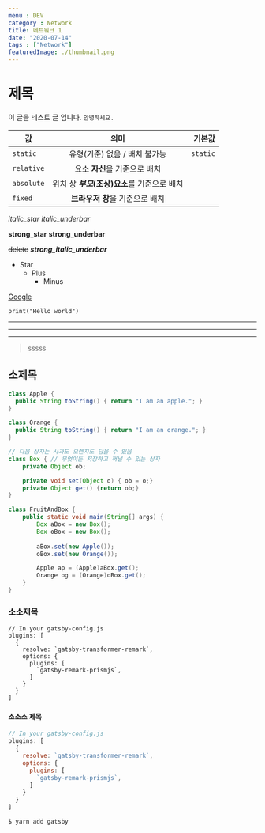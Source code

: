 ```yaml
---
menu : DEV
category : Network
title: 네트워크 1
date: "2020-07-14"
tags : ["Network"]
featuredImage: ./thumbnail.png
---
```


# 제목
이 글을 테스트 글 입니다. ```안녕하세요.```

값 | 의미 | 기본값
---|:---:|---:
`static` | 유형(기준) 없음 / 배치 불가능 | `static`
`relative` | 요소 **자신**을 기준으로 배치 |
`absolute` | 위치 상 **_부모_(조상)요소**를 기준으로 배치 |
`fixed` | **브라우저 창**을 기준으로 배치 |

*italic_star*
_italic_underbar_

**strong_star**
__strong_underbar__

~~delete~~
**_strong_italic_underbar_**

* Star
	+ Plus
		- Minus

[Google](https://google.com)

`print("Hello world")`

-----------------------
***********************
<hr/>

> sssss

## 소제목
```java
class Apple {
  public String toString() { return "I am an apple."; }
}

class Orange {
  public String toString() { return "I am an orange."; }
}

// 다음 상자는 사과도 오렌지도 담을 수 있음
class Box { // 무엇이든 저장하고 꺼낼 수 있는 상자
	private Object ob;

	private void set(Object o) { ob = o;}
	private Object get() {return ob;}
}

class FruitAndBox {
	public static void main(String[] args) {
		Box aBox = new Box();
		Box oBox = new Box();
		
		aBox.set(new Apple());
		oBox.set(new Orange());

		Apple ap = (Apple)aBox.get();
		Orange og = (Orange)oBox.get(); 
	}
}
```

### 소소제목
```
// In your gatsby-config.js
plugins: [
  {
    resolve: `gatsby-transformer-remark`,
    options: {
      plugins: [
        `gatsby-remark-prismjs`,
      ]
    }
  }
]
```

#### 소소소 제목
```javascript
// In your gatsby-config.js
plugins: [
  {
    resolve: `gatsby-transformer-remark`,
    options: {
      plugins: [
        `gatsby-remark-prismjs`,
      ]
    }
  }
]
```


```shell
$ yarn add gatsby
```
